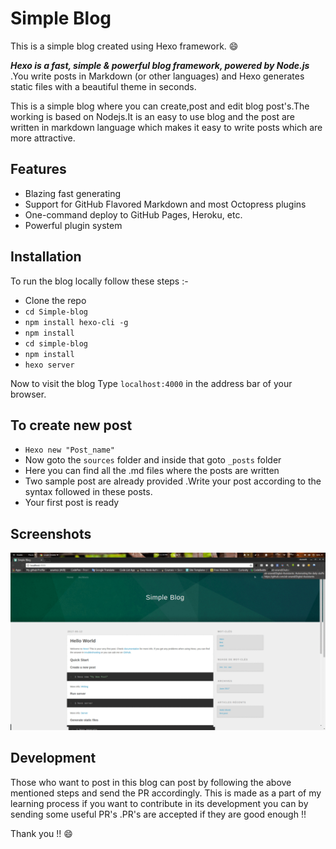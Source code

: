 # Simple Blog
This is a simple blog created using Hexo framework. :smile:

 ***Hexo is a fast, simple & powerful blog framework, powered by Node.js*** .You write posts in Markdown (or other languages) and Hexo generates static files with a beautiful theme in seconds.

This is a simple blog where you can create,post and edit blog post's.The working is based on Nodejs.It is an easy to use blog and the post are written in markdown language which makes it easy to write posts which are more attractive.

## Features
- Blazing fast generating
- Support for GitHub Flavored Markdown and most Octopress plugins
- One-command deploy to GitHub Pages, Heroku, etc.
- Powerful plugin system

## Installation 
To run the blog locally follow these steps :-
- Clone the repo 
- `cd Simple-blog` 
- `npm install hexo-cli -g`
- `npm install`
- `cd simple-blog`
- `npm install`
- `hexo server`

Now to visit the blog Type `localhost:4000` in the address bar of your browser.

## To create new post 
- `Hexo new "Post_name"`
- Now goto the `sources` folder and inside that goto `_posts` folder 
- Here you can find all the .md files where the posts are written 
- Two sample post are already provided .Write your post according to the syntax followed in these posts.
- Your first post is ready 

## Screenshots
![screenshot.gif](https://github.com/aswanthkoleri/Simple-Blog/blob/master/screenshot.gif)

## Development
Those who want to post in this blog can post by following the above mentioned steps and send the  PR accordingly.
This is made as a part of my learning process if you want to contribute in its development you can by sending some useful PR's .PR's are accepted if they are good enough !!

Thank you !! :smile: 
